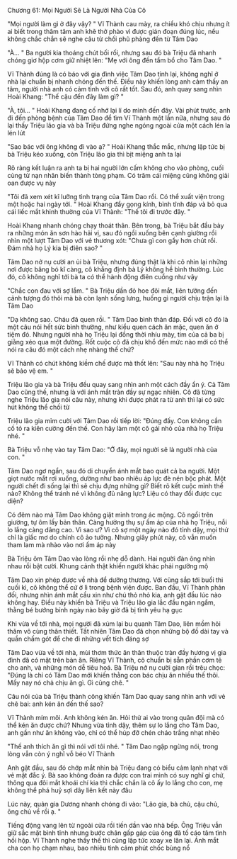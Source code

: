 




Chương 61: Mọi Người Sẽ Là Người Nhà Của Cô

"Mọi người làm gì ở đây vậy? " Vĩ Thành cau mày, ra chiều khó chịu nhưng ít ai biết trong thâm tâm anh khẽ thở phào vì được gián đoạn đúng lúc, nếu không chắc chắn sẽ nghe câu từ chối phũ phàng đến từ Tâm Dao

"À... " Ba người kia thoáng chút bối rối, nhưng sau đó bà Triệu đã nhanh chóng giơ hộp cơm giữ nhiệt lên: "Mẹ với ông đến tẩm bổ cho Tâm Dao. "

Vĩ Thành đúng là có báo với gia đình việc Tâm Dao tỉnh lại, không nghĩ ở nhà lại chuẩn bị nhanh chóng đến thế. Điều này khiến lòng anh cảm thấy an tâm, người nhà anh có cảm tình với cô rất tốt. Sau đó, anh quay sang nhìn Hoài Khang: "Thế cậu đến đây làm gì? "

"À, tôi... " Hoài Khang đang cố nhớ lại lí do mình đến đây. Vài phút trước, anh đi đến phòng bệnh của Tâm Dao để tìm Vĩ Thành một lần nữa, nhưng sau đó lại thấy Triệu lão gia và bà Triệu đứng nghe ngóng ngoài cửa một cách lén la lén lút

"Sao bác với ông không đi vào ạ? " Hoài Khang thắc mắc, nhưng lập tức bị bà Triệu kéo xuống, còn Triệu lão gia thì bịt miệng anh ta lại

Rõ ràng kết luận ra anh ta bị hai người lớn cấm không cho vào phòng, cuối cùng từ nạn nhân biến thành tòng phạm. Có trăm cái miệng cũng không giải oan được vụ này

"Tôi đã xem xét kĩ lưỡng tình trạng của Tâm Dao rồi. Có thể xuất viện trong một hoặc hai ngày tới. " Hoài Khang đẩy gọng kính, bình tĩnh đáp và bỏ qua cái liếc mắt khinh thường của Vĩ Thành: "Thế tôi đi trước đây. "

Hoài Khang nhanh chóng chạy thoát thân. Bên trong, bà Triệu bắt đầu bày ra những món ăn sơn hào hải vị, sau đó ngồi xuống bên cạnh giường rồi nhìn một lượt Tâm Dao với vẻ thương xót: "Chưa gì con gầy hơn chút rồi. Đám nhà họ Lý kia bị điên sao? "

Tâm Dao nở nụ cười an ủi bà Triệu, nhưng đúng thật là khi cô nhìn lại những nơi được băng bó kĩ càng, cô khẳng định bà Lý không hề bình thường. Lúc đó, cô không nghĩ tới bà ta có thể hành động điên cuồng như vậy

"Chắc con đau với sợ lắm. " Bà Triệu dần đỏ hoe đôi mắt, liên tưởng đến cảnh tượng đó thôi mà bà còn lạnh sống lưng, huống gì người chịu trận lại là Tâm Dao

"Dạ không sao. Cháu đã quen rồi. " Tâm Dao bình thản đáp. Đối với cô đó là một câu nói hết sức bình thường, như kiểu quen cách ăn mặc, quen ăn ở tiệm đó. Nhưng người nhà họ Triệu lại đồng thời nhíu mày, tim của cả ba bị giằng xéo qua một đường. Rốt cuộc cô đã chịu khổ đến mức nào mới có thể nói ra câu đó một cách nhẹ nhàng thế chứ?

Vĩ Thành có chút không kiềm chế được mà thốt lên: "Sau này nhà họ Triệu sẽ bảo vệ em. "

Triệu lão gia và bà Triệu đều quay sang nhìn anh một cách đầy ẩn ý. Cả Tâm Dao cũng thế, nhưng là với ánh mắt tràn đầy sự ngạc nhiên. Cô đã từng nghe Triệu lão gia nói câu này, nhưng khi được phát ra từ anh thì lại có sức hút không thể chối từ

Triệu lão gia mỉm cười với Tâm Dao rồi tiếp lời: "Đúng đấy. Con không cần cố tỏ ra kiên cường đến thế. Con hãy làm một cô gái nhỏ của nhà họ Triệu nhé. "


Bà Triệu vỗ nhẹ vào tay Tâm Dao: "Ở đây, mọi người sẽ là người nhà của con. "

Tâm Dao ngơ ngẩn, sau đó di chuyển ánh mắt bao quát cả ba người. Một giọt nước mắt rơi xuống, dường như bao nhiêu áp lực đè nén bộc phát. Một người chết đi sống lại thì sẽ chịu đựng những gì? Biết rõ kết cuộc mình thế nào? Không thể tránh né vì không đủ năng lực? Liệu có thay đổi được cục diện?

Có đêm nào mà Tâm Dao không giật mình trong ác mộng. Cô ngồi trên giường, tự ôm lấy bản thân. Càng hưởng thụ sự ấm áp của nhà họ Triệu, nỗi lo lắng càng dâng cao. Vì sao ư? Vì cô sợ một ngày nào đó tỉnh dậy, mọi thứ chỉ là giấc mơ do chính cô ảo tưởng. Nhưng giây phút này, cô vẫn muốn tham lam mà nhào vào nơi ấm áp này

Bà Triệu ôm Tâm Dao vào lòng rồi nhẹ dỗ dành. Hai người đàn ông nhìn nhau rồi bật cười. Khung cảnh thật khiến người khác phải ngưỡng mộ


Tâm Dao xin phép được về nhà để dưỡng thương. Với cũng sắp tới buổi thi cuối kì, cô không thể cứ ở lì trong bệnh viện được. Ban đầu, Vĩ Thành phản đối, nhưng nhìn ánh mắt cầu xin như chú thỏ nhỏ kia, anh gật đầu lúc nào không hay. Điều này khiến bà Triệu và Triệu lão gia lắc đầu ngán ngẩm, thằng bé bướng bỉnh ngày nào bây giờ đã bị tình yêu hạ gục

Khi vừa về tới nhà, mọi người đã xúm lại bu quanh Tâm Dao, liên mồm hỏi thăm vô cùng thân thiết. Tất nhiên Tâm Dao đã chọn những bộ đồ dài tay và quần chấm gót để che đi những vết tích đáng sợ

Tâm Dao vừa về tới nhà, mùi thơm thức ăn thân thuộc tràn đầy hương vị gia đình đã có mặt trên bàn ăn. Riêng Vĩ Thành, cô chuẩn bị sẵn phần cơm tẻ cho anh, và những món dễ tiêu hoá. Bà Triệu nở nụ cười gian rồi trêu chọc: "Đúng là chỉ có Tâm Dao mới khiến thằng con bác chịu ăn nhiều thế thôi. Mấy nay nó chả chịu ăn gì. Gì cũng chê. "

Câu nói của bà Triệu thành công khiến Tâm Dao quay sang nhìn anh với vẻ chê bai: anh kén ăn đến thế sao?

Vĩ Thành mím môi. Anh không kén ăn. Hỏi thử ai vào trong quân đội mà có thể kén ăn được chứ? Nhưng vừa tỉnh dậy, thêm sự lo lắng cho Tâm Dao, anh gần như ăn không vào, chỉ có thể húp đỡ chén cháo trắng nhạt nhẽo

"Thế anh thích ăn gì thì nói với tôi nhé. " Tâm Dao ngập ngừng nói, trong lòng vẫn còn ý nghĩ vỗ béo Vĩ Thành

Anh gật đầu, sau đó chớp mắt nhìn bà Triệu đang có biểu cảm lạnh nhạt với vẻ mặt đắc ý. Bà sao không đoán ra được con trai mình có suy nghĩ gì chứ, thông qua đôi mắt khoái chí kia thì chắc chắn là cô ấy lo lắng cho con, mẹ không thể phá huỷ sợi dây liên kết này đâu

Lúc này, quản gia Dương nhanh chóng đi vào: "Lão gia, bà chủ, cậu chủ, ông chủ về rồi ạ. "

Tiếng động vang lên từ ngoài cửa rồi tiến dần vào nhà bếp. Ông Triệu vẫn giữ sắc mặt bình tĩnh nhưng bước chân gấp gáp của ông đã tố cáo tâm tình hồi hộp. Vĩ Thành nghe thấy thế thì cũng lập tức xoay xe lăn lại. Ánh mắt cha con họ chạm nhau, bao nhiêu tình cảm phút chốc bùng nổ




